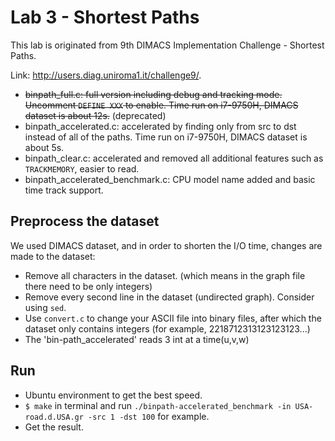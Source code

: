 # Lab 3 - Shortest Paths
This lab is originated from 9th DIMACS Implementation Challenge - Shortest Paths. 

Link: http://users.diag.uniroma1.it/challenge9/.

* ~~binpath_full.c: full version including debug and tracking mode. Uncomment `DEFINE XXX` to enable. Time run on i7-9750H, DIMACS dataset is about 12s.~~ (deprecated)
* binpath_accelerated.c: accelerated by finding only from src to dst instead of all of the paths. Time run on i7-9750H, DIMACS dataset is about 5s.
* binpath_clear.c: accelerated and removed all additional features such as `TRACKMEMORY`, easier to read.
* binpath_accelerated_benchmark.c: CPU model name added and basic time track support.
## Preprocess the dataset
We used DIMACS dataset, and in order to shorten the I/O time, changes are made to the dataset:

* Remove all characters in the dataset. (which means in the graph file there need to be only integers)
* Remove every second line in the dataset (undirected graph). Consider using `sed`.
* Use `convert.c` to change your ASCII file into binary files, after which the dataset only contains integers (for example, 2218712313123123123...)
* The 'bin-path_accelerated' reads 3 int at a time(u,v,w)
## Run 
* Ubuntu environment to get the best speed.
* `$ make` in terminal and run `./binpath-accelerated_benchmark -in USA-road.d.USA.gr -src 1 -dst 100` for example.
* Get the result.